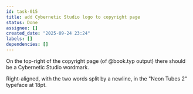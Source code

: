 ```yaml
---
id: task-015
title: add Cybernetic Studio logo to copyright page
status: Done
assignee: []
created_date: "2025-09-24 23:24"
labels: []
dependencies: []
---
```


On the top-right of the copyright page (of @book.typ output) there should be a
Cybernetic Studio wordmark.

Right-aligned, with the two words split by a newline, in the "Neon Tubes 2"
typeface at 18pt.
